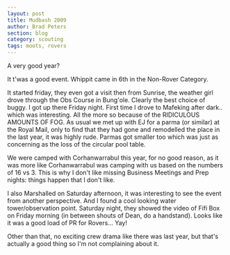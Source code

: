 ```yaml
---
layout: post
title: Mudbash 2009
author: Brad Peters
section: blog
category: scouting
tags: moots, rovers
---
```


A very good year?

It t'was a good event. Whippit came in 6th in the Non-Rover Category.

It started friday, they even got a visit then from Sunrise, the weather girl drove through the Obs Course in Bung'ole. Clearly the best choice of buggy. I got up there Friday night. First time I drove to Mafeking after dark.. which was interesting. All the more so because of the RIDICULOUS AMOUNTS OF FOG. As usual we met up with EJ for a parma (or similar) at the Royal Mail, only to find that they had gone and remodelled the place in the last year, it was highly rude. Parmas got smaller too which was just as concerning as the loss of the circular pool table.

We were camped with Corhanwarrabul this year, for no good reason, as it was more like Corhanwarrabul was camping with us based on the numbers of 16 vs 3. This is why I don't like missing Business Meetings and Prep nights: things happen that I don't like.

I also Marshalled on Saturday afternoon, it was interesting to see the event from another perspective. And I found a cool looking water tower/observation point. Saturday night, they showed the video of Fifi Box on Friday morning (in between shouts of Dean, do a handstand). Looks like it was a good load of PR for Rovers... Yay!

Other than that, no exciting crew drama like there was last year, but that's actually a good thing so I'm not complaining about it.